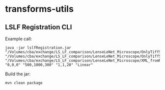 # transforms-utils

## LSLF Registration CLI

Example call:

```
java -jar lslfRegistration.jar "/Volumes/cba/exchange/LS_LF_comparison/LenseLeNet_Microscope/OnlyTiffStacksAndAffineMatrixProvided/LF_stack.tif" "/Volumes/cba/exchange/LS_LF_comparison/LenseLeNet_Microscope/OnlyTiffStacksAndAffineMatrixProvided/LS_stack.tif" "/Volumes/cba/exchange/LS_LF_comparison/LenseLeNet_Microscope/XML_fromMultiviewRegistrationPlugin/dataset.xml" "0,0,0" "500,1000,300" "1,1,20" "Linear"
```

Build the jar:

```
mvn clean package
```

